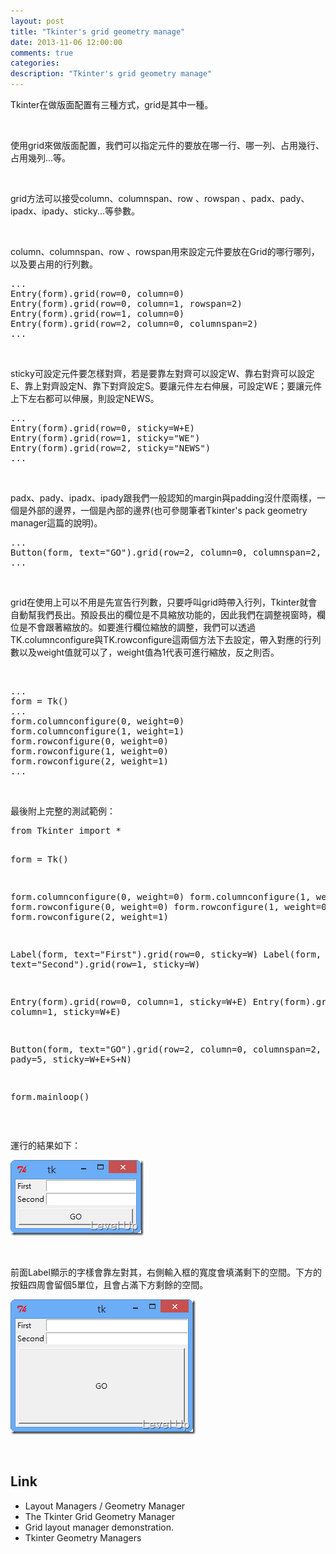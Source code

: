 ```yaml
---
layout: post
title: "Tkinter's grid geometry manage"
date: 2013-11-06 12:00:00
comments: true
categories: 
description: "Tkinter's grid geometry manage"
---
```

<p>
	Tkinter在做版面配置有三種方式，grid是其中一種。</p>
<p>
	 </p>
<p>
	使用grid來做版面配置，我們可以指定元件的要放在哪一行、哪一列、占用幾行、占用幾列...等。</p>
<p>
	 </p>
<p>
	grid方法可以接受column、columnspan、row 、rowspan 、padx、pady、ipadx、ipady、sticky...等參數。</p>
<p>
	 </p>
<p>
	column、columnspan、row 、rowspan用來設定元件要放在Grid的哪行哪列，以及要占用的行列數。</p>
<div class="wlWriterSmartContent" id="scid:812469c5-0cb0-4c63-8c15-c81123a09de7:bdc0246f-eff4-4856-bcf8-2dc99ae177f4" style="float: none; padding-bottom: 0px; padding-top: 0px; padding-left: 0px; margin: 0px; display: inline; padding-right: 0px">
	<pre class="py" name="code">
...
Entry(form).grid(row=0, column=0)
Entry(form).grid(row=0, column=1, rowspan=2)
Entry(form).grid(row=1, column=0)
Entry(form).grid(row=2, column=0, columnspan=2)
...</pre>
</div>
<p>
	 </p>
<p>
	sticky可設定元件要怎樣對齊，若是要靠左對齊可以設定W、靠右對齊可以設定E、靠上對齊設定N、靠下對齊設定S。要讓元件左右伸展，可設定WE；要讓元件上下左右都可以伸展，則設定NEWS。</p>
<div class="wlWriterSmartContent" id="scid:812469c5-0cb0-4c63-8c15-c81123a09de7:3ecf4e90-ee57-4b3e-b684-4be037de1544" style="float: none; padding-bottom: 0px; padding-top: 0px; padding-left: 0px; margin: 0px; display: inline; padding-right: 0px">
	<pre class="py" name="code">
...
Entry(form).grid(row=0, sticky=W+E)
Entry(form).grid(row=1, sticky="WE")
Entry(form).grid(row=2, sticky="NEWS")
...</pre>
</div>
<p>
	 </p>
<p>
	padx、pady、ipadx、ipady跟我們一般認知的margin與padding沒什麼兩樣，一個是外部的邊界，一個是內部的邊界(也可參閱筆者Tkinter's pack geometry manager這篇的說明)。</p>
<div class="wlWriterSmartContent" id="scid:812469c5-0cb0-4c63-8c15-c81123a09de7:ecd0d2e8-13a7-4219-8783-aea1fc8a466d" style="float: none; padding-bottom: 0px; padding-top: 0px; padding-left: 0px; margin: 0px; display: inline; padding-right: 0px">
	<pre class="py" name="code">
...
Button(form, text="GO").grid(row=2, column=0, columnspan=2, padx=5, pady=5, sticky=W+E+S+N)
...</pre>
</div>
<p>
	 </p>
<p>
	grid在使用上可以不用是先宣告行列數，只要呼叫grid時帶入行列，Tkinter就會自動幫我們長出。預設長出的欄位是不具縮放功能的，因此我們在調整視窗時，欄位是不會跟著縮放的。如要進行欄位縮放的調整，我們可以透過TK.columnconfigure與TK.rowconfigure這兩個方法下去設定，帶入對應的行列數以及weight值就可以了，weight值為1代表可進行縮放，反之則否。</p>
<p>
	 </p>
<div class="wlWriterSmartContent" id="scid:812469c5-0cb0-4c63-8c15-c81123a09de7:102bf032-b0b3-4f7b-9238-85d64934a1f7" style="float: none; padding-bottom: 0px; padding-top: 0px; padding-left: 0px; margin: 0px; display: inline; padding-right: 0px">
	<pre class="py" name="code">
...
form = Tk()
...
form.columnconfigure(0, weight=0)
form.columnconfigure(1, weight=1)
form.rowconfigure(0, weight=0)
form.rowconfigure(1, weight=0)
form.rowconfigure(2, weight=1)
...</pre>
</div>
<p>
	 </p>
<p>
	最後附上完整的測試範例：</p>
<div class="wlWriterSmartContent" id="scid:812469c5-0cb0-4c63-8c15-c81123a09de7:a0ab88bb-3179-4f14-be8e-7586592abdcb" style="float: none; padding-bottom: 0px; padding-top: 0px; padding-left: 0px; margin: 0px; display: inline; padding-right: 0px">
	<pre class="py" name="code">
from Tkinter import *
    
form = Tk()

form.columnconfigure(0, weight=0)
form.columnconfigure(1, weight=1)
form.rowconfigure(0, weight=0)
form.rowconfigure(1, weight=0)
form.rowconfigure(2, weight=1)


Label(form, text="First").grid(row=0, sticky=W)
Label(form, text="Second").grid(row=1, sticky=W)

Entry(form).grid(row=0, column=1, sticky=W+E)
Entry(form).grid(row=1, column=1, sticky=W+E)

Button(form, text="GO").grid(row=2, column=0, columnspan=2, padx=5, pady=5, sticky=W+E+S+N)

form.mainloop()</pre>
</div>
<p>
	 </p>
<p>
	運行的結果如下：</p>
<p>
	<img alt="image" border="0" height="121" src="\images\posts\41f12d29-128f-4377-a12b-daa9fdf1a35d\image_thumb.png" style="border-top: 0px; border-right: 0px; border-bottom: 0px; border-left: 0px" width="213" /></p>
<p>
	 </p>
<p>
	前面Label顯示的字樣會靠左對其，右側輸入框的寬度會填滿剩下的空間。下方的按鈕四周會留個5單位，且會占滿下方剩餘的空間。</p>
<p>
	<img alt="image" border="0" height="216" src="\images\posts\41f12d29-128f-4377-a12b-daa9fdf1a35d\image_thumb_1.png" style="border-top: 0px; border-right: 0px; border-bottom: 0px; border-left: 0px" width="296" /></p>
<p>
	 </p>
<h2>
	Link</h2>
<ul>
	<li>
		Layout Managers / Geometry Manager</li>
	<li>
		The Tkinter Grid Geometry Manager</li>
	<li>
		Grid layout manager demonstration.</li>
	<li>
		Tkinter Geometry Managers</li>
</ul>
